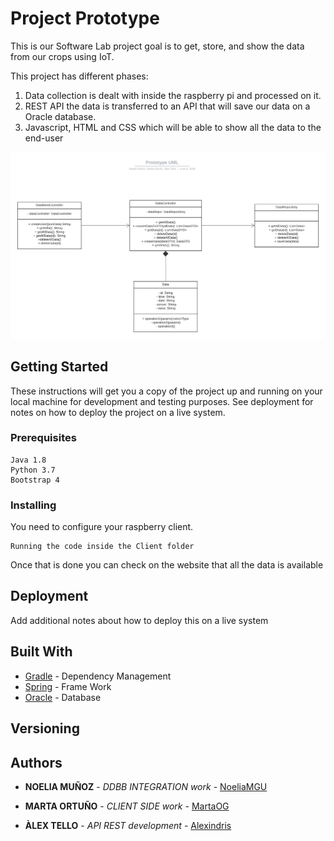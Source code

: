 # Project Prototype

This is our Software Lab project goal is to get, store, and show the data from our crops using IoT.

This project has different phases:
1. Data collection is dealt with inside the raspberry pi and processed on it.
2. REST API  the data is transferred to an API that will save our data on a Oracle database.
3. Javascript, HTML and CSS which will be able to show all the data to the end-user  

![IMAGE](Project_Prototype_DataDisplay/Prototype%20UML.png) 

## Getting Started

These instructions will get you a copy of the project up and running on your local machine for development and testing purposes. See deployment for notes on how to deploy the project on a live system.

### Prerequisites

```
Java 1.8
Python 3.7
Bootstrap 4
```

### Installing

You need to configure your raspberry client.

```
Running the code inside the Client folder
```

Once that is done you can check on the website that all the data is available

## Deployment

Add additional notes about how to deploy this on a live system

## Built With

* [Gradle](https://gradle.org/) - Dependency Management
* [Spring](https://spring.io/) - Frame Work
* [Oracle](https://www.oracle.com/) - Database


## Versioning



## Authors

* **NOELIA MUÑOZ** - *DDBB INTEGRATION work* - [NoeliaMGU](https://github.com/NoeliaMGU)

* **MARTA ORTUÑO** - *CLIENT SIDE work* - [MartaOG](https://github.com/MartaOG)

* **ÀLEX TELLO** - *API REST development* - [Alexindris](https://github.com/alexindris)
